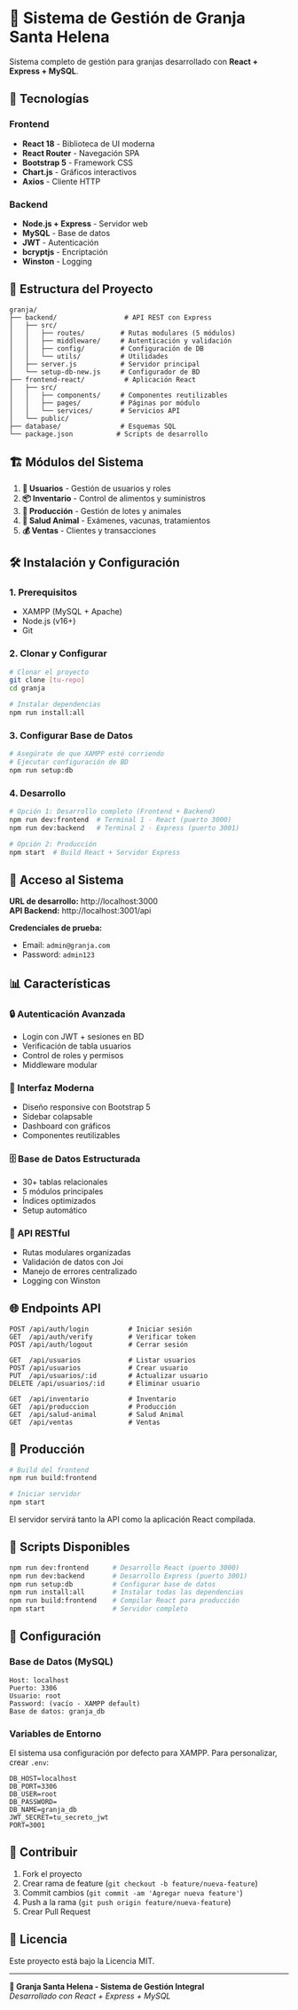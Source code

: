 # 🐷 Sistema de Gestión de Granja Santa Helena

Sistema completo de gestión para granjas desarrollado con **React + Express + MySQL**.

## 🚀 Tecnologías

### Frontend
- **React 18** - Biblioteca de UI moderna
- **React Router** - Navegación SPA
- **Bootstrap 5** - Framework CSS
- **Chart.js** - Gráficos interactivos
- **Axios** - Cliente HTTP

### Backend
- **Node.js + Express** - Servidor web
- **MySQL** - Base de datos
- **JWT** - Autenticación
- **bcryptjs** - Encriptación
- **Winston** - Logging

## 📁 Estructura del Proyecto

```
granja/
├── backend/                 # API REST con Express
│   ├── src/
│   │   ├── routes/         # Rutas modulares (5 módulos)
│   │   ├── middleware/     # Autenticación y validación
│   │   ├── config/         # Configuración de DB
│   │   └── utils/          # Utilidades
│   ├── server.js           # Servidor principal
│   └── setup-db-new.js     # Configurador de BD
├── frontend-react/          # Aplicación React
│   ├── src/
│   │   ├── components/     # Componentes reutilizables
│   │   ├── pages/          # Páginas por módulo
│   │   └── services/       # Servicios API
│   └── public/
├── database/               # Esquemas SQL
└── package.json           # Scripts de desarrollo
```

## 🏗️ Módulos del Sistema

1. **👥 Usuarios** - Gestión de usuarios y roles
2. **📦 Inventario** - Control de alimentos y suministros
3. **🐷 Producción** - Gestión de lotes y animales
4. **🏥 Salud Animal** - Exámenes, vacunas, tratamientos
5. **💰 Ventas** - Clientes y transacciones

## 🛠️ Instalación y Configuración

### 1. Prerequisitos
- XAMPP (MySQL + Apache)
- Node.js (v16+)
- Git

### 2. Clonar y Configurar
```bash
# Clonar el proyecto
git clone [tu-repo]
cd granja

# Instalar dependencias
npm run install:all
```

### 3. Configurar Base de Datos
```bash
# Asegúrate de que XAMPP esté corriendo
# Ejecutar configuración de BD
npm run setup:db
```

### 4. Desarrollo
```bash
# Opción 1: Desarrollo completo (Frontend + Backend)
npm run dev:frontend  # Terminal 1 - React (puerto 3000)
npm run dev:backend   # Terminal 2 - Express (puerto 3001)

# Opción 2: Producción
npm start  # Build React + Servidor Express
```

## 🔐 Acceso al Sistema

**URL de desarrollo:** http://localhost:3000  
**API Backend:** http://localhost:3001/api

**Credenciales de prueba:**
- Email: `admin@granja.com`
- Password: `admin123`

## 📊 Características

### 🔒 Autenticación Avanzada
- Login con JWT + sesiones en BD
- Verificación de tabla usuarios
- Control de roles y permisos
- Middleware modular

### 📱 Interfaz Moderna
- Diseño responsive con Bootstrap 5
- Sidebar colapsable
- Dashboard con gráficos
- Componentes reutilizables

### 🗄️ Base de Datos Estructurada
- 30+ tablas relacionales
- 5 módulos principales
- Índices optimizados
- Setup automático

### 🔧 API RESTful
- Rutas modulares organizadas
- Validación de datos con Joi
- Manejo de errores centralizado
- Logging con Winston

## 🌐 Endpoints API

```
POST /api/auth/login          # Iniciar sesión
GET  /api/auth/verify         # Verificar token
POST /api/auth/logout         # Cerrar sesión

GET  /api/usuarios            # Listar usuarios
POST /api/usuarios            # Crear usuario
PUT  /api/usuarios/:id        # Actualizar usuario
DELETE /api/usuarios/:id      # Eliminar usuario

GET  /api/inventario          # Inventario
GET  /api/produccion          # Producción
GET  /api/salud-animal        # Salud Animal
GET  /api/ventas              # Ventas
```

## 🚀 Producción

```bash
# Build del frontend
npm run build:frontend

# Iniciar servidor
npm start
```

El servidor servirá tanto la API como la aplicación React compilada.

## 📝 Scripts Disponibles

```bash
npm run dev:frontend      # Desarrollo React (puerto 3000)
npm run dev:backend       # Desarrollo Express (puerto 3001)
npm run setup:db          # Configurar base de datos
npm run install:all       # Instalar todas las dependencias
npm run build:frontend    # Compilar React para producción
npm start                 # Servidor completo
```

## 🔧 Configuración

### Base de Datos (MySQL)
```
Host: localhost
Puerto: 3306
Usuario: root
Password: (vacío - XAMPP default)
Base de datos: granja_db
```

### Variables de Entorno
El sistema usa configuración por defecto para XAMPP. Para personalizar, crear `.env`:

```env
DB_HOST=localhost
DB_PORT=3306
DB_USER=root
DB_PASSWORD=
DB_NAME=granja_db
JWT_SECRET=tu_secreto_jwt
PORT=3001
```

## 🤝 Contribuir

1. Fork el proyecto
2. Crear rama de feature (`git checkout -b feature/nueva-feature`)
3. Commit cambios (`git commit -am 'Agregar nueva feature'`)
4. Push a la rama (`git push origin feature/nueva-feature`)
5. Crear Pull Request

## 📄 Licencia

Este proyecto está bajo la Licencia MIT.

---

**🐷 Granja Santa Helena - Sistema de Gestión Integral**  
*Desarrollado con React + Express + MySQL*
